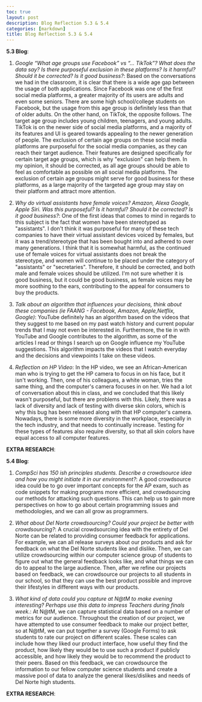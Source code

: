 ```yaml
---
toc: true
layout: post
description: Blog Reflection 5.3 & 5.4
categories: [markdown]
title: Blog Reflection 5.3 & 5.4
---
```



**5.3 Blog**:

1. *Google “What age groups use Facebook” vs “… TikTok”? What does the data say? Is there purposeful exclusion in these platforms? Is it harmful? Should it be corrected? Is it good business?*: Based on the conversations we had in the classroom, it is clear that there is a wide age gap between the usage of both applications. Since Facebook was one of the first social media platforms, a greater majority of its users are adults and even some seniors. There are some high school/college students on Facebook, but the usage from this age group is definitely less than that of older adults. On the other hand, on TikTok, the opposite follows. The target age group includes young children, teenagers, and young adults. TikTok is on the newer side of social media platforms, and a majority of its features and UI is geared towards appealing to the newer generation of people. The exclusion of certain age groups on these social media platforms are purposeful for the social media companies, as they can reach their target audience. Their features are designed specifically for certain target age groups, which is why "exclusion" can help them. In my opinion, it should be corrected, as all age groups should be able to feel as comfortable as possible on all social media platforms. The exclusion of certain age groups might serve for good business for these platforms, as a large majority of the targeted age group may stay on their platform and attract more attention.

2. *Why do virtual assistants have female voices? Amazon, Alexa Google, Apple Siri. Was this purposeful? Is it harmful? Should it be corrected? Is it good business?*: One of the first ideas that comes to mind in regards to this subject is the fact that women have been stereotyped as "assistants". I don't think it was purposeful for many of these tech companies to have their virtual assistant devices voiced by females, but it was a trend/stereotype that has been bought into and adhered to over many generations. I think that it is somewhat harmful, as the continued use of female voices for virtual assistants does not break the stereotype, and women will continue to be placed under the category of "assistants" or "secretaries". Therefore, it should be corrected, and both male and female voices should be utilized. I'm not sure whether it is good business, but it could be good business, as female voices may be more soothing to the ears, contributing to the appeal for consumers to buy the products.

3. *Talk about an algorithm that influences your decisions, think about these companies (ie FAANG - Facebook, Amazon, Apple,Netflix, Google)*: YouTube definitely has an algorithm based on the videos that they suggest to me based on my past watch history and current popular trends that I may not even be interested in. Furthermore, the tie in with YouTube and Google contributes to the algorithm, as some of the articles I read or things I search up on Google influence my YouTube suggestions. This algorithm impacts the videos that I watch everyday and the decisions and viewpoints I take on these videos. 

4. *Reflection on HP Video*: In the HP video, we see an African-American man who is trying to get the HP camera to focus in on his face, but it isn't working. Then, one of his colleagues, a white woman, tries the same thing, and the computer's camera focuses in on her. We had a lot of conversation about this in class, and we concluded that this likely wasn't purposeful, but there are problems with this. Likely, there was a lack of diversity and lack of testing with diverse skin colors, which is why this bug has been released along with that HP computer's camera. Nowadays, there is some more diversity in the workplace, especially in the tech industry, and that needs to continually increase. Testing for these types of features also require diversity, so that all skin colors have equal access to all computer features. 

**EXTRA RESEARCH**:



**5.4 Blog**:

1. *CompSci has 150 ish principles students. Describe a crowdsource idea and how you might initiate it in our environment?*: A good crowdsource idea could be to go over important concepts for the AP exam, such as code snippets for making programs more efficient, and crowdsourcing our methods for attacking such questions. This can help us to gain more perspectives on how to go about certain programming issues and methodologies, and we can all grow as programmers. 

2. *What about Del Norte crowdsourcing? Could your project be better with crowdsourcing?*: A crucial crowdsourcing idea with the entirety of Del Norte can be related to providing consumer feedback for applications. For example, we can all release surveys about our products and ask for feedback on what the Del Norte students like and dislike. Then, we can utilize crowdsourcing within our computer science group of students to figure out what the general feedback looks like, and what things we can do to appeal to the large audience. Then, after we refine our projects based on feedback, we can crowdsource our projects to all students in our school, so that they can use the best product possible and improve their lifestyles in different ways with our products. 

3. *What kind of data could you capture at N@tM to make evening interesting? Perhaps use this data to impress Teachers during finals week.*: At N@tM, we can capture statistical data based on a number of metrics for our audience. Throughout the creation of our project, we have attempted to use consumer feedback to make our project better, so at N@tM, we can put together a survey (Google Forms) to ask students to rate our project on different scales. These scales can include how they liked our product interface, how useful they find the product, how likely they would be to use such a product if publicly accessible, and how likely they would be to recommend the product to their peers. Based on this feedback, we can crowdsource the information to our fellow computer science students and create a massive pool of data to analyze the general likes/dislikes and needs of Del Norte high students.

**EXTRA RESEARCH**:

